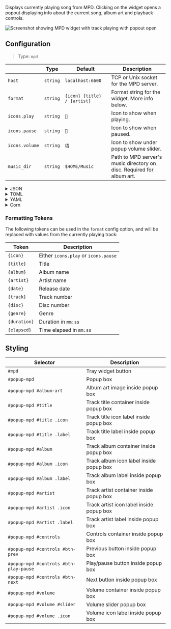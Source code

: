Displays currently playing song from MPD.
Clicking on the widget opens a popout displaying info about the current song, album art
and playback controls.

![Screenshot showing MPD widget with track playing with popout open](https://user-images.githubusercontent.com/5057870/184539664-a8f3ad5b-69c0-492d-a27d-82303c09a347.png)

## Configuration

> Type: `mpd`

|                | Type     | Default                     | Description                                                           |
|----------------|----------|-----------------------------|-----------------------------------------------------------------------|
| `host`         | `string` | `localhost:6600`            | TCP or Unix socket for the MPD server.                                |
| `format`       | `string` | `{icon} {title} / {artist}` | Format string for the widget. More info below.                        |
| `icons.play`   | `string` | ``                         | Icon to show when playing.                                            |
| `icons.pause`  | `string` | ``                         | Icon to show when paused.                                             |
| `icons.volume` | `string` | `墳`                         | Icon to show under popup volume slider.                               |
| `music_dir`    | `string` | `$HOME/Music`               | Path to MPD server's music directory on disc. Required for album art. |

<details>
<summary>JSON</summary>

```json
{
  "start": [
    {
      "type": "mpd",
      "format": "{icon} {title} / {artist}",
      "icons": {
        "play": "",
        "pause": ""
      },
      "music_dir": "/home/jake/Music"
    }
  ]
}
```

</details>

<details>
<summary>TOML</summary>

```toml
[[start]]
type = "mpd"
format = "{icon} {title} / {artist}"
music_dir = "/home/jake/Music"

[[start.icons]]
play = ""
pause = ""
```

</details>

<details>
<summary>YAML</summary>

```yaml
start:
  - type: "mpd"
    format: "{icon} {title} / {artist}"
    icons:
      play: ""
      pause: ""
    music_dir: "/home/jake/Music"
```

</details>

<details>
<summary>Corn</summary>

```corn
{
  start = [
    {
      type = "mpd"
      format = "{icon} {title} / {artist}"
      icons.play = ""
      icons.pause = ""
      music_dir = "/home/jake/Music"
    }
  ]
}
```

</details>

### Formatting Tokens

The following tokens can be used in the `format` config option,
and will be replaced with values from the currently playing track:

| Token        | Description                          |
|--------------|--------------------------------------|
| `{icon}`     | Either `icons.play` or `icons.pause` |
| `{title}`    | Title                                |
| `{album}`    | Album name                           |
| `{artist}`   | Artist name                          |
| `{date}`     | Release date                         |
| `{track}`    | Track number                         |
| `{disc}`     | Disc number                          |
| `{genre}`    | Genre                                |
| `{duration}` | Duration in `mm:ss`                  |
| `{elapsed}`  | Time elapsed in `mm:ss`              |

## Styling

| Selector                               | Description                              |
|----------------------------------------|------------------------------------------|
| `#mpd`                                 | Tray widget button                       |
| `#popup-mpd`                           | Popup box                                |
| `#popup-mpd #album-art`                | Album art image inside popup box         |
| `#popup-mpd #title`                    | Track title container inside popup box   |
| `#popup-mpd #title .icon`              | Track title icon label inside popup box  |
| `#popup-mpd #title .label`             | Track title label inside popup box       |
| `#popup-mpd #album`                    | Track album container inside popup box   |
| `#popup-mpd #album .icon`              | Track album icon label inside popup box  |
| `#popup-mpd #album .label`             | Track album label inside popup box       |
| `#popup-mpd #artist`                   | Track artist container inside popup box  |
| `#popup-mpd #artist .icon`             | Track artist icon label inside popup box |
| `#popup-mpd #artist .label`            | Track artist label inside popup box      |
| `#popup-mpd #controls`                 | Controls container inside popup box      |
| `#popup-mpd #controls #btn-prev`       | Previous button inside popup box         |
| `#popup-mpd #controls #btn-play-pause` | Play/pause button inside popup box       |
| `#popup-mpd #controls #btn-next`       | Next button inside popup box             |
| `#popup-mpd #volume`                   | Volume container inside popup box        |
| `#popup-mpd #volume #slider`           | Volume slider popup box                  |
| `#popup-mpd #volume .icon`             | Volume icon label inside popup box       |